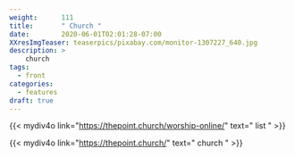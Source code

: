 ```yaml
---
weight:      111
title:       " Church "
date:        2020-06-01T02:01:28-07:00
XXresImgTeaser: teaserpics/pixabay.com/monitor-1307227_640.jpg
description: >
    church
tags:
  - front
categories:
  - features
draft: true
---
```



{{< mydiv4o link="https://thepoint.church/worship-online/"     text=" list " >}}

{{< mydiv4o link="https://thepoint.church/"                    text=" church " >}}

